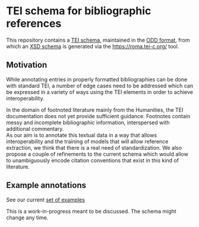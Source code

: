 # TEI schema for bibliographic references

This repository contains a [TEI schema](./schema/tei-bib.odd), maintained in the 
[ODD format](https://tei-c.org/guidelines/customization/getting-started-with-p5-odds/), 
from which an [XSD schema](./schema/xsd/document.xsd) is generated via the 
https://roma.tei-c.org/ tool.

## Motivation

While annotating entries in properly formatted bibliographies can be done with
standard TEI, a number of edge cases need to be addressed which can be expressed
in a variety of ways using the TEI elements in order to achieve interoperability.

In the domain of footnoted literature mainly from the Humanities, the TEI 
documentation does not yet provide sufficient guidance. Footnotes contain messy and
incomplete bibliographic information, interspersed with additional commentary.  
As our aim is to annotate this textual data in a way that allows interoperability and 
the training of models that will allow reference extraction, we think that 
there is a real need of standardization. We also propose a couple of refinements 
to the current schema which would allow to unambiguously encode citation conventions 
that exist in this kind of literature. 

## Example annotations

See our current [set of examples](https://mpilhlt.github.io/bibliographic-tei/)

This is a work-in-progress meant to be discussed. The schema might change any time.
